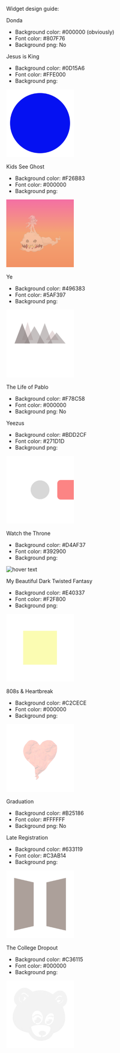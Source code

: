 Widget design guide:

Donda
- Background color: #000000 (obviously)
- Font color: #807F76
- Background png: No

Jesus is King
- Background color: #0D15A6
- Font color: #FFE000
- Background png: 
<img src="./images/jesus-widget@3x.png" width="180" title="hover text">



Kids See Ghost
- Background color: #F26B83
- Font color: #000000
- Background png: 
<img src="./images/ksg-widget@3x.png" width="180" title="hover text">



Ye
- Background color: #496383
- Font color: #5AF397
- Background png:
<img src="./images/ye-widget@3x.png" width="180" title="hover text">



The Life of Pablo
- Background color: #F78C58
- Font color: #000000
- Background png: No

Yeezus
- Background color: #BDD2CF
- Font color: #271D1D
- Background png:
<img src="./images/yeezus-widget@3x.png" width="180" title="hover text">



Watch the Throne
- Background color: #D4AF37
- Font color: #392900
- Background png:
<img src="./images/wtt-widget@3x.png" width="180" title="hover text">



My Beautiful Dark Twisted Fantasy
- Background color: #E40337
- Font color: #F2F800
- Background png:
<img src="./images/mbdtf-widget@3x.png" width="180" title="hover text">



808s & Heartbreak
- Background color: #C2CECE
- Font color: #000000
- Background png:
<img src="./images/808-widget@3x.png" width="180" title="hover text">



Graduation
- Background color: #B25186
- Font color: #FFFFFF
- Background png: No

Late Registration
- Background color: #633119
- Font color: #C3AB14
- Background png:
<img src="./images/late-widget@3x.png" width="180" title="hover text">

The College Dropout
- Background color: #C36115
- Font color: #000000
- Background png:
<img src="./images/college-widget@3x.png" width="180" title="hover text">


